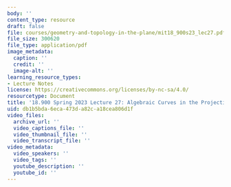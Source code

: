 ```yaml
---
body: ''
content_type: resource
draft: false
file: courses/geometry-and-topology-in-the-plane/mit18_900s23_lec27.pdf
file_size: 300620
file_type: application/pdf
image_metadata:
  caption: ''
  credit: ''
  image-alt: ''
learning_resource_types:
- Lecture Notes
license: https://creativecommons.org/licenses/by-nc-sa/4.0/
resourcetype: Document
title: '18.900 Spring 2023 Lecture 27: Algebraic Curves in the Projective Plane'
uid: db1b5bda-6eca-473d-a82c-a18cea806d1f
video_files:
  archive_url: ''
  video_captions_file: ''
  video_thumbnail_file: ''
  video_transcript_file: ''
video_metadata:
  video_speakers: ''
  video_tags: ''
  youtube_description: ''
  youtube_id: ''
---
```

